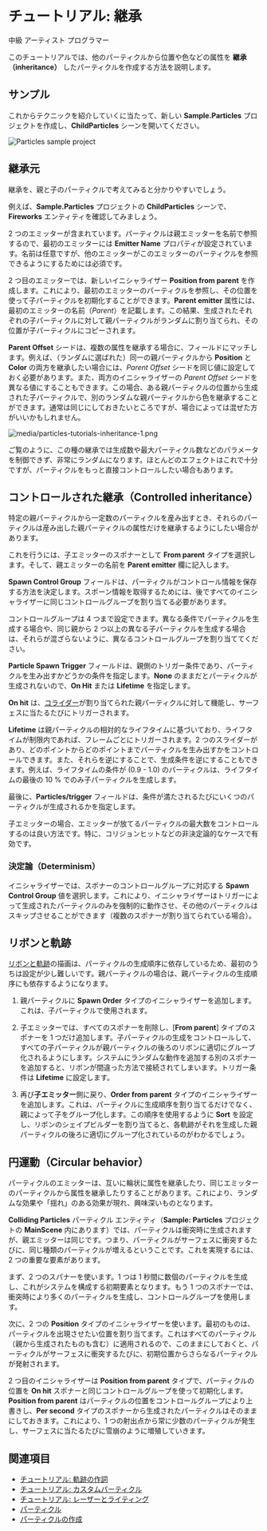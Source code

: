 # チュートリアル: 継承
<!--
# Tutorial: Inheritance
-->

<span class="label label-doc-level">中級</span>
<span class="label label-doc-audience">アーティスト</span>
<span class="label label-doc-audience">プログラマー</span>
<!--
<span class="label label-doc-level">Intermediate</span>
<span class="label label-doc-audience">Artist</span>
<span class="label label-doc-audience">Programmer</span>
-->

このチュートリアルでは、他のパーティクルから位置や色などの属性を **継承（inheritance）** したパーティクルを作成する方法を説明します。
<!--
This tutorial explains how to create particles which inherit one or more attributes, such as position or color, from other particles.
-->

## サンプル
<!--
## Sample
-->

これからテクニックを紹介していくに当たって、新しい **Sample.Particles** プロジェクトを作成し、**ChildParticles** シーンを開いてください。
<!--
To see some of the techniques described on this page implemented in a project, create a new **Sample: Particles** project and open the **ChildParticles** scene.
-->

![Particles sample project](media/select-particles-sample-project.png)

## 継承元
<!--
## Inheriting position
-->

継承を、親と子のパーティクルで考えてみると分かりやすいでしょう。
<!--
It helps if you think about inheritance in terms of parent and child particles. 
-->

例えば、**Sample.Particles** プロジェクトの **ChildParticles** シーンで、**Fireworks** エンティティを確認してみましょう。
<!--
For example, in the **ChildParticles** scene in the **Sample: Particles** project, check out the **Fireworks** entity.
-->

2 つのエミッターが含まれています。パーティクルは親エミッターを名前で参照するので、最初のエミッターには **Emitter Name** プロパティが設定されています。名前は任意ですが、他のエミッターがこのエミッターのパーティクルを参照できるようにするためには必須です。
<!--
It contains two emitters. Particles reference parent emitters by name, so in the first emitter you can see we've set the **Emitter Name** property. It's an optional name, but it's required if you want other emitters to be able to reference this emitter's particles.
-->

2 つ目のエミッターでは、新しいイニシャライザー **Position from parent** を作成します。これにより、最初のエミッターのパーティクルを参照し、その位置を使って子パーティクルを初期化することができます。**Parent emitter** 属性には、最初のエミッターの名前（*Parent*）を記載します。この結果、生成されたそれぞれの子パーティクルに対して親パーティクルがランダムに割り当てられ、その位置が子パーティクルにコピーされます。
<!--
In the second emitter we create a new initializer, **Position from parent**. This lets us reference the first emitter's particles and use their position to initialize the child particles. In the **Parent emitter** attribute we put the first emitter's name (*Parent*). This randomly assigns a parent particle for each child particle spawned and copy its position to the child particle. 
-->

**Parent Offset** シードは、複数の属性を継承する場合に、フィールドにマッチします。例えば、（ランダムに選ばれた）同一の親パーティクルから **Position** と **Color** の両方を継承したい場合には、*Parent Offset* シードを同じ値に設定しておく必要があります。また、両方のイニシャライザーの *Parent Offset* シードを異なる値にすることもできます。この場合、ある親パーティクルの位置から生成された子パーティクルで、別のランダムな親パーティクルから色を継承することができます。通常は同じにしておきたいところですが、場合によっては混ぜた方がいいかもしれません。
<!--
The **Parent Offset** seed matches fields when more than one attributes are inherited. For example, if you want to inherit both **Position** and **Color** from the same parent particle (chosen at random) you should make the *Parent Offset* seed the same. Alternatively, you can make the *Parent Offset* seed for both initializers different, in which case particles spawning from one parent's position can inherit their color from a different random particle. Usually, you want to keep them the same, but in some cases you might want to mix them.
-->

![media/particles-tutorials-inheritance-1.png](media/particles-tutorials-inheritance-1.png)

ご覧のように、この種の継承では生成数や最大パーティクル数などのパラメータを制御できず、非常にランダムになります。ほとんどのエフェクトはこれで十分ですが、パーティクルをもっと直接コントロールしたい場合もあります。
<!--
As you can see, this kind of inheritance doesn't control spawn count, maximum particles, or any other parameters, and is very random. For most effects it's sufficient, but sometimes you want more direct control over the particles.
-->

## コントロールされた継承（Controlled inheritance）
<!--
## Controlled inheritance
-->

特定の親パーティクルから一定数のパーティクルを産み出すとき、それらのパーティクルは産み出した親パーティクルの属性だけを継承するようにしたい場合があります。
<!--
On occasion you will want to spawn a certain number of particles from a specific parent and have those particles only inherit attributes from the parent particle that spawned them.
-->

これを行うには、子エミッターのスポナーとして **From parent** タイプを選択します。そして、親エミッターの名前を **Parent emitter** 欄に記入します。
<!--
To do this, choose a spawner for the child emitter from type **From parent**. Fill in the parent emitter's name in the **Parent emitter** field.
-->

**Spawn Control Group** フィールドは、パーティクルがコントロール情報を保存する方法を決定します。スポーン情報を取得するためには、後ですべてのイニシャライザーに同じコントロールグループを割り当てる必要があります。
<!--
The **Spawn Control Group** determines how the particles save their control information. You need to assign the same control group on all initializers later in order to retrieve the spawning information.
-->

コントロールグループは 4 つまで設定できます。異なる条件でパーティクルを生成する場合や、同じ親から 2 つ以上の異なる子パーティクルを生成する場合は、それらが混ざらないように、異なるコントロールグループを割り当ててください。
<!--
There can be up to 4 control groups. If you spawn particles based on different conditions, or spawn more than two different child particles from the same parent, assign them different control groups so they don't get mixed up.
-->

**Particle Spawn Trigger** フィールドは、親側のトリガー条件であり、パーティクルを生み出すかどうかの条件を指定します。**None** のままだとパーティクルが生成されないので、**On Hit** または **Lifetime** を指定します。
<!--
The **Particle Spawn Trigger** is the triggering condition on the parent side, which determines if particles should be spawned. If you leave it as **None**, no particles are spawned, so set it to **On Hit** or **Lifetime**.
-->

**On hit** は、[コライダー](../../physics/colliders.md)が割り当てられた親パーティクルに対して機能し、サーフェスに当たるたびにトリガーされます。
<!--
**On hit** works for parent particles with a [collider](../../physics/colliders.md) assigned, and triggers every time they hit the surface.
-->

**Lifetime** は親パーティクルの相対的なライフタイムに基づいており、ライフタイムが制限内であれば、フレームごとにトリガーされます。2 つのスライダーがあり、どのポイントからどのポイントまでパーティクルを生み出すかをコントロールできます。また、それらを逆にすることで、生成条件を逆にすることもできます。例えば、ライフタイムの条件が (0.9 - 1.0) のパーティクルは、ライフタイムの最後の 10 % でのみ子パーティクルを生成します。
<!--
**Lifetime** is based on the parent particle's relative lifetime, and triggers every frame the lifetime is within the limits. There are two sliders to control from which point to which point particles should be spawned. Alternatively, you can reverse them to reverse the spawning condition. For example, a particle with lifetime condition (0.9 - 1.0) only spawns child particles in the last 10% of its lifetime.
-->

最後に、**Particles/trigger** フィールドは、条件が満たされるたびにいくつのパーティクルが生成されるかを指定します。
<!--
Finally, the **Particles/trigger** determines how many particles are spawned each time the condition is met.
-->

子エミッターの場合、エミッターが放てるパーティクルの最大数をコントロールするのは良い方法です。特に、コリジョンヒットなどの非決定論的なケースで有効です。
<!--
For child emitters, it's good practice to control the maximum number of particles the emitter can have, especially for non-deterministic cases, such as the collision hit.
-->

### 決定論（Determinism）

イニシャライザーでは、スポナーのコントロールグループに対応する **Spawn Control Group** 値を選択します。これにより、イニシャライザーはトリガーによって生成されたパーティクルのみを強制的に動作させ、その他のパーティクルはスキップさせることができます（複数のスポナーが割り当てられている場合）。
<!--
On the initializers, choose a **Spawn Control Group** corresponding to the spawner's control group. This forces the initializers to only work for particles spawned with the triggering condition, skipping the rest (if more than one spawner is assigned).
-->

## リボンと軌跡
<!--
## Ribbons and trails
-->

[リボンと軌跡](../ribbons-and-trails.md)の描画は、パーティクルの生成順序に依存しているため、最初のうちは設定が少し難しいです。親パーティクルの場合は、親パーティクルの生成順序にも依存するようになります。

1. 親パーティクルに **Spawn Order** タイプのイニシャライザーを追加します。これは、子パーティクルで使用されます。

2. 子エミッターでは、すべてのスポナーを削除し、[**From parent**] タイプのスポナーを 1 つだけ追加します。子パーティクルの生成をコントロールして、すべての子パーティクルが親パーティクルの後ろのリボンに適切にグループ化されるようにします。システムにランダムな動作を追加する別のスポナーを追加すると、リボンが間違った方法で接続されてしまいます。トリガー条件は **Lifetime** に設定します。

3. 再び**子エミッター**側に戻り、**Order from parent** タイプのイニシャライザーを追加します。これは、パーティクルに生成順序を割り当てるだけでなく、親によって子をグループ化します。この順序を使用するように **Sort** を設定し、リボンのシェイプビルダーを割り当てると、各軌跡がそれを生成した親パーティクルの後ろに適切にグループ化されているのがわかるでしょう。

<!--
1. Add a **Spawn Order** initializer to the parent. It will be used in the children particles.

2. On the child emitter, remove all spawners and add only one, **From parent**. You want to control the spawning of the children particles so all particles can be properly grouped in a ribbon behind the parent particle. If you add another spawner that adds random behavior to the system, the ribbons will connect in the wrong way. Set the triggering condition to **Lifetime**.

3. On the **child emitter** side again, add an **Order from parent** initializer. This assigns a spawning order to the particles, but also groups them by parent. If you set the **Sort** to use this order and assign a ribbon shape builder, you'll see how each trail is properly grouped behind the parent particle that spawned it.
-->

## 円運動（Circular behavior）
<!--
## Circular behavior
-->

パーティクルのエミッターは、互いに輪状に属性を継承したり、同じエミッターのパーティクルから属性を継承したりすることがあります。これにより、ランダムな効果や「揺れ」のある効果が現れ、興味深いものとなります。
<!--
Particle emitters can inherit attributes circularly from each other, or even inherit attributes from particles in the same emitter. This can produce random or "swingy" effects, but can be interesting.
-->

**Colliding Particles** パーティクル エンティティ（**Sample: Particles** プロジェクトの **MainScene** 内にあります）では、パーティクルは衝突時に生成されますが、親エミッターは同じです。つまり、パーティクルがサーフェスに衝突するたびに、同じ種類のパーティクルが増えるということです。これを実現するには、2 つの重要な要素があります。
<!--
In the **Colliding Particles** particle entity (in the **MainScene** of the **Sample: Particles** project), you can see that particles are spawned on hit, but the parent emitter is the same. This means that each time a particle hits the surface, it produces more of the same kind. There are two important elements which allow this to happen. 
-->

まず、2 つのスパナーを使います。1 つは 1 秒間に数個のパーティクルを生成し、これがシステムを構成する初期要素となります。もう 1 つのスポナーでは、衝突時により多くのパーティクルを生成し、コントロールグループを使用します。
<!--
First, we have two spawners. One spawns a small number of particles per second, which give us the initial elements to populate the system. The other spawner spawns more particles on hit and uses a control group.
-->

次に、2 つの **Position** タイプのイニシャライザーを使います。最初のものは、パーティクルを出現させたい位置を割り当てます。これはすべてのパーティクル（親から生成されたものも含む）に適用されるので、このままにしておくと、パーティクルがサーフェスに衝突するたびに、初期位置からさらなるパーティクルが発射されます。
<!--
Second, we have two **Position** initializers. The first assigns a position where we want the particles to appear. It works over all particles (even those spawned from parents), so if you leave it like this, it will fire more particles from the initial position every time they hit the surface. 
-->

2 つ目のイニシャライザーは **Position from parent** タイプで、パーティクルの位置を **On hit** スポナーと同じコントロールグループを使って初期化します。**Position from parent** はパーティクルの位置をコントロールグループにより上書きし、**Per second** タイプのスポナーから生成されたパーティクルはそのままにしておきます。これにより、1 つの射出点から常に少数のパーティクルが発生し、サーフェスに当たるたびに雪崩のように増殖していきます。
<!--
The second initializer is **Position from parent** and initializes the particle positions using the same control group as the **On hit** spawner. The **Position from parent** overwrites the positions for the particles with control group, leaving the particles spawned from the **Per second** spawner untouched. This creates a small number of particles constantly coming from a single entry point and multiplying like an avalanche every time they hit the surface.
-->

## 関連項目
<!--
## See also
-->

* [チュートリアル: 軌跡の作詞](create-a-trail.md)
* [チュートリアル: カスタムパーティクル](custom-particles.md)
* [チュートリアル: レーザーとライティング](lasers-and-lightning.md)
* [パーティクル](../index.md)
* [パーティクルの作成](../create-particles.md)

<!--
* [Tutorial: Create a trail](create-a-trail.md)
* [Tutorial: Custom particles](custom-particles.md)
* [Tutorial: Lasers and lightning](lasers-and-lightning.md)
* [Particles](../index.md)
* [Create particles](../create-particles.md)
-->
